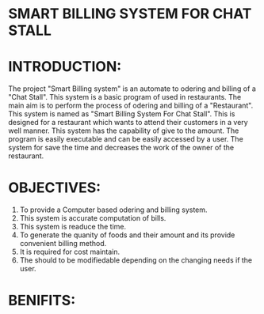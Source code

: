 # SMART BILLING SYSTEM FOR CHAT STALL
# INTRODUCTION:
The project "Smart Billing system" is an automate to odering and billing of a "Chat Stall". This system is a basic program of used in restaurants. The main aim is to perform the process of odering and billing of a "Restaurant". This system is named as "Smart Billing System For Chat Stall". This is designed for a restaurant which wants to attend their customers in a very well manner. This 
system has the capability of give to the amount. The program is easily executable and can be easily accessed by a user. The system for save the time and decreases the work of the owner of the restaurant.

# OBJECTIVES:
1) To provide a Computer based odering and billing system.
2) This system is accurate computation of bills. 
3) This system is readuce the time. 
4) To generate the quanity of foods and their amount and its provide convenient billing method.
5) It is required for cost maintain.
6) The should to be modifiedable depending on the changing needs if the user. 

# BENIFITS:
